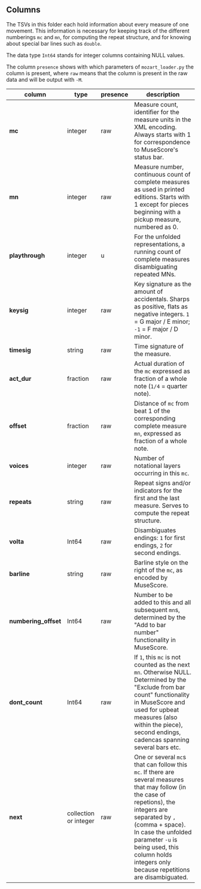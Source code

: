 ## Columns

The TSVs in this folder each hold information about every measure of one movement. This information is necessary for keeping track of the different numberings `mc` and `mn`, for computing the repeat structure, and for knowing about special bar lines such as `double`.

The data type `Int64` stands for integer columns containing NULL values.

The column `presence` shows with which parameters of `mozart_loader.py` the column is present, where `raw` means that the column is present in the raw data and will be output with `-M`.


| column | type | presence | description |
|----------------------|-----------------------|----------|---------------------------------------------------------------------------------------------------------------------------------------------------------------------------------------------------------------------------------------------------------------------------------------------------------|
| **mc** | integer | raw | Measure count, identifier for the measure units in the XML encoding. Always starts with 1 for correspondence to MuseScore's status bar. |
| **mn** | integer | raw | Measure number, continuous count of complete measures as used in printed editions. Starts with 1 except for pieces beginning with a pickup measure, numbered as 0. |
| **playthrough** | integer | u | For the unfolded representations, a running count of complete measures disambiguating repeated MNs. |
| **keysig** | integer | raw | Key signature as the amount of accidentals. Sharps as positive, flats as negative integers. `1` = G major / E minor; `-1` = F major / D minor. |
| **timesig** | string | raw | Time signature of the measure. |
| **act_dur** | fraction | raw | Actual duration of the `mc` expressed as fraction of a whole note (`1/4` = quarter note). |
| **offset** | fraction | raw | Distance of `mc` from beat 1 of the corresponding complete measure `mn`, expressed as fraction of a whole note. |
| **voices** | integer | raw | Number of notational layers occurring in this `mc`. |
| **repeats** | string | raw | Repeat signs and/or indicators for the first and the last measure. Serves to compute the repeat structure. |
| **volta** | Int64 | raw | Disambiguates endings: `1` for first endings, `2` for second endings. |
| **barline** | string | raw | Barline style on the right of the `mc`, as encoded by MuseScore. |
| **numbering_offset** | Int64 | raw | Number to be added to this and all subsequent `mn`s, determined by the "Add to bar number" functionality in MuseScore. |
| **dont_count** | Int64 | raw | If `1`, this `mc` is not counted as the next `mn`. Otherwise NULL. Determined by the "Exclude from bar count" functionality in MuseScore and used for upbeat measures (also within the piece), second endings, cadencas spanning several bars etc. |
| **next** | collection or integer | raw | One or several `mc`s that can follow this `mc`. If there are several measures that may follow (in the case of repetions), the integers are separated by `, ` (comma + space). In case the unfolded parameter `-u` is being used, this column holds integers only because repetitions are disambiguated. |
